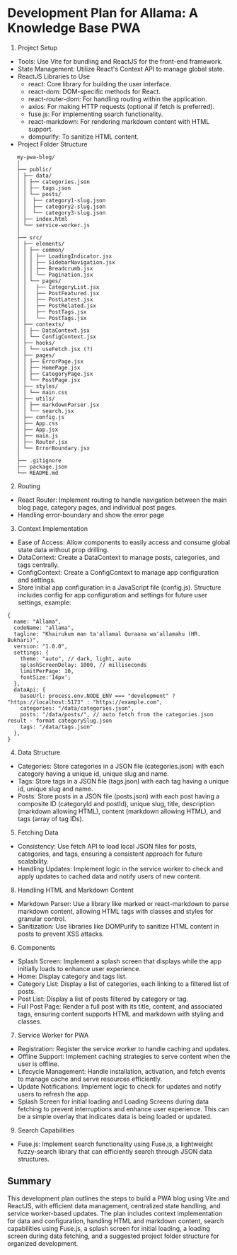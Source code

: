 # Development Plan for Allama: A Knowledge Base PWA

1. Project Setup

- Tools: Use Vite for bundling and ReactJS for the front-end framework.
- State Management: Utilize React's Context API to manage global state.
- ReactJS Libraries to Use
  - react: Core library for building the user interface.
  - react-dom: DOM-specific methods for React.
  - react-router-dom: For handling routing within the application.
  - axios: For making HTTP requests (optional if fetch is preferred).
  - fuse.js: For implementing search functionality.
  - react-markdown: For rendering markdown content with HTML support.
  - dompurify: To sanitize HTML content.
- Project Folder Structure

```
   my-pwa-blog/
   │
   ├── public/
   │ ├── data/
   │ │ ├── categories.json
   │ │ ├── tags.json
   │ │ └── posts/
   │ │  ├── category1-slug.json
   │ │  ├── category2-slug.json
   │ │  └── category3-slug.json
   │ ├── index.html
   │ └── service-worker.js
   │
   ├── src/
   │ ├── elements/
   │ │ ├── common/
   │ │ │ ├── LoadingIndicator.jsx
   │ │ │ ├── SidebarNavigation.jsx
   │ │ │ ├── Breadcrumb.jsx
   │ │ │ └── Pagination.jsx
   │ │ └── pages/
   │ │   ├── CategoryList.jsx
   │ │   ├── PostFeatured.jsx
   │ │   ├── PostLatest.jsx
   │ │   ├── PostRelated.jsx
   │ │   ├── PostTags.jsx
   │ │   └── PostTags.jsx
   │ ├── contexts/
   │ │ ├── DataContext.jsx
   │ │ └── ConfigContext.jsx
   │ ├── hooks/
   │ │ └── useFetch.jsx (?)
   │ ├── pages/
   │ │ ├── ErrorPage.jsx
   │ │ ├── HomePage.jsx
   │ │ ├── CategoryPage.jsx
   │ │ └── PostPage.jsx
   │ ├── styles/
   │ │ └── main.css
   │ ├── utils/
   │ │ ├── markdownParser.jsx
   │ │ └── search.jsx
   │ ├── config.js
   │ ├── App.css
   │ ├── App.jsx
   │ ├── main.js
   │ ├── Router.jsx
   │ └── ErrorBoundary.jsx
   │
   ├── .gitignore
   ├── package.json
   └── README.md
```

2. Routing

- React Router: Implement routing to handle navigation between the main blog page, category pages, and individual post pages.
- Handling error-boundary and show the error page

3. Context Implementation

- Ease of Access: Allow components to easily access and consume global state data without prop drilling.
- DataContext: Create a DataContext to manage posts, categories, and tags centrally.
- ConfigContext: Create a ConfigContext to manage app configuration and settings.
- Store initial app configuration in a JavaScript file (config.js).
  Structure includes config for app configuration and settings for future user settings, example:

```
{
  name: "Allama",
  codeName: "allama",
  tagline: "Khairukum man ta'allamal Quraana wa'allamahu (HR. Bukhari)",
  version: "1.0.0",
  settings: {
    theme: "auto", // dark, light, auto
    splashScreenDelay: 1000, // milliseconds
    limitPerPage: 10,
    fontSize:'14px';
  },
  dataApi: {
    baseUrl: process.env.NODE_ENV === "development" ? "https://localhost:5173" : "https://example.com",
    categories: "/data/categories.json",
    posts: "/data/posts/", // auto fetch from the categories.json result - format categorySlug.json
    tags: "/data/tags.json"
  },
}
```

4. Data Structure

- Categories: Store categories in a JSON file (categories.json) with each category having a unique id, unique slug and name.
- Tags: Store tags in a JSON file (tags.json) with each tag having a unique id, unique slug and name.
- Posts: Store posts in a JSON file (posts.json) with each post having a composite ID (categoryId and postId), unique slug, title, description (markdown allowing HTML), content (markdown allowing HTML), and tags (array of tag IDs).

5. Fetching Data

- Consistency: Use fetch API to load local JSON files for posts, categories, and tags, ensuring a consistent approach for future scalability.
- Handling Updates: Implement logic in the service worker to check and apply updates to cached data and notify users of new content.

8. Handling HTML and Markdown Content

- Markdown Parser: Use a library like marked or react-markdown to parse markdown content, allowing HTML tags with classes and styles for granular control.
- Sanitization: Use libraries like DOMPurify to sanitize HTML content in posts to prevent XSS attacks.

6. Components

- Splash Screen: Implement a splash screen that displays while the app initially loads to enhance user experience.
- Home: Display category and tags list.
- Category List: Display a list of categories, each linking to a filtered list of posts.
- Post List: Display a list of posts filtered by category or tag.
- Full Post Page: Render a full post with its title, content, and associated tags, ensuring content supports HTML and markdown with styling and classes.

7. Service Worker for PWA

- Registration: Register the service worker to handle caching and updates.
- Offline Support: Implement caching strategies to serve content when the user is offline.
- Lifecycle Management: Handle installation, activation, and fetch events to manage cache and serve resources efficiently.
- Update Notifications: Implement logic to check for updates and notify users to refresh the app.
- Splash Screen for initial loading and Loading Screens during data fetching to prevent interruptions and enhance user experience. This can be a simple overlay that indicates data is being loaded or updated.

9. Search Capabilities

- Fuse.js: Implement search functionality using Fuse.js, a lightweight fuzzy-search library that can efficiently search through JSON data structures.

## Summary

This development plan outlines the steps to build a PWA blog using Vite and ReactJS, with efficient data management, centralized state handling, and service worker-based updates. The plan includes context implementation for data and configuration, handling HTML and markdown content, search capabilities using Fuse.js, a splash screen for initial loading, a loading screen during data fetching, and a suggested project folder structure for organized development.
